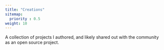 ```yaml
---
title: "Creations"
sitemap:
  priority : 0.5
weight: 10
---
```

<p>A collection of projects I authored, and likely shared out with the community as an open source project.</p>
